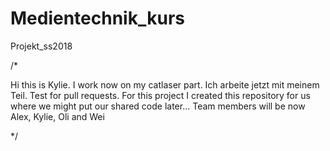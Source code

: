 # Medientechnik_kurs
Projekt_ss2018

/* 

Hi this is Kylie.
I work now on my catlaser part.
Ich arbeite jetzt mit meinem Teil.
Test for pull requests.
For this project I created this repository for us where we might put our shared code later... 
Team members will be now Alex, Kylie, Oli and Wei

*/
